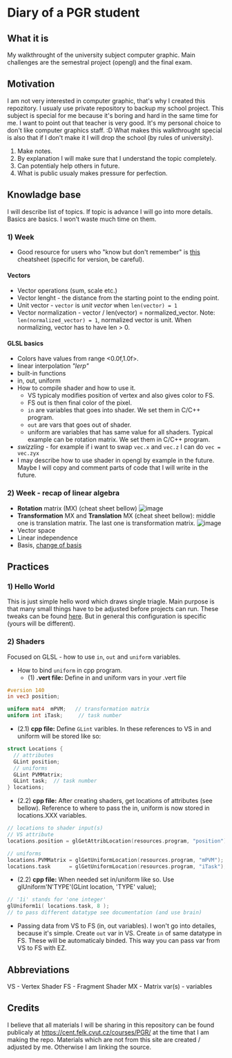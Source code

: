 # Diary of a PGR student
## What it is
My walkthrought of the university subject computer graphic. Main challenges are the semestral project (opengl) and the final exam.
## Motivation
I am not very interested in computer graphic, that's why I created this repozitory. I usualy use private repository to backup my school project. This subject is special for me because it's boring and hard in the same time for me. I want to point out that teacher is very good. It's my personal choice to don't like computer graphics staff. :D What makes this walkthrought special is also that if I don't make it I will drop the school (by rules of university).
1. Make notes.
2. By explanation I will make sure that I understand the topic completely.
3. Can potentialy help others in future.
4. What is public usualy makes pressure for perfection.

## Knowladge base
I will describe list of topics. If topic is advance I will go into more details. Basics are basics. I won't waste much time on them.
### 1) Week
- Good resource for users who "know but don't remember" is [this](https://www.khronos.org/files/opengl-quick-reference-card.pdf) cheatsheet (specific for version, be careful).
#### Vectors
- Vector operations (sum, scale etc.)
- Vector lenght - the distance from the starting point to the ending point.
- Unit vector - `vector` is *unit vector* when `len(vector) = 1`
- Vector normalization - vector / len(vector) = normalized_vector. Note: `len(normalized_vector) = 1`, normalized vector is unit. When normalizing, vector has to have len > 0.
#### GLSL basics
- Colors have values from range <0.0f,1.0f>.
- linear interpolation *"lerp"*
- built-in functions
- in, out, uniform
- How to compile shader and how to use it.
  - VS typicaly modifies position of vertex and also gives color to FS.
  - FS out is then final color of the pixel.
  - `in` are variables that goes into shader. We set them in C/C++ program.
  - `out` are vars that goes out of shader.
  - uniform are variables that has same value for all shaders. Typical example can be rotation matrix. We set them in C/C++ program.
- *swizzling* - for example if i want to swap `vec.x` and `vec.z` I can do `vec = vec.zyx`
- I may describe how to use shader in opengl by example in the future. Maybe I will copy and comment parts of code that I will write in the future.

### 2) Week - recap of linear algebra
- **Rotation** matrix (MX) (cheat sheet bellow)
![image](https://user-images.githubusercontent.com/69775422/222754955-a7eb850f-e41d-4673-8299-635ce212c32c.png)
- **Transformation** MX and **Translation** MX (cheat sheet bellow): middle one is translation matrix. The last one is transformation matrix.
![image](https://user-images.githubusercontent.com/69775422/222755585-8dcc59a5-f5b5-4290-b936-e817906c950c.png)
- Vector space
- Linear independence
- Basis, [change of basis](https://youtu.be/P2LTAUO1TdA)

## Practices
### 1) Hello World
This is just simple hello word which draws single triagle. Main purpose is that many small things have to be adjusted before projects can run. These tweaks can be found [here](https://cent.felk.cvut.cz/courses/PGR/). But in general this configuration is specific (yours will be different).
### 2) Shaders
Focused on GLSL - how to use `in`, `out` and `uniform` variables.
- How to bind `uniform` in cpp program.
  - (1) **.vert file:** Define in and uniform vars in your .vert file
```glsl
#version 140
in vec3 position;

uniform mat4  mPVM;   // transformation matrix
uniform int iTask;     // task number
```
  - (2.1) **cpp file:** Define `GLint` varibles. In these references to VS in and uniform will be stored like so:
  ```cpp
  struct Locations {
    // attributes
    GLint position;
    // uniforms
    GLint PVMMatrix;
    GLint task;  // task number
  } locations;
```
  - (2.2) **cpp file:** After creating shaders, get locations of attributes (see bellow). Reference to where to pass the in, uniform is now stored in locations.XXX variables.
  ```cpp
  // locations to shader input(s)
  // VS attribute
  locations.position = glGetAttribLocation(resources.program, "position");

  // uniforms
  locations.PVMMatrix = glGetUniformLocation(resources.program, "mPVM");
  locations.task      = glGetUniformLocation(resources.program, "iTask");
  ```
  - (2.2) **cpp file:** When needed set in/uniform like so. Use glUniform'N'TYPE'(GLint location, 'TYPE' value);
  ```cpp
  // '1i' stands for 'one integer'
  glUniform1i( locations.task, 8 );
  // to pass different datatype see documentation (and use brain)  
  ```
  
- Passing data from VS to FS (in, out variables). I won't go into detailes, because it's simple. Create `out` var in VS. Create `in` of same datatype in FS. These will be automaticaly binded. This way you can pass var from VS to FS with EZ.

## Abbreviations
VS - Vertex Shader
FS - Fragment Shader
MX - Matrix
var(s) - variables

## Credits
I believe that all materials I will be sharing in this repository can be found publicaly at https://cent.felk.cvut.cz/courses/PGR/ at the time that I am making the repo. Materials which are not from this site are created / adjusted by me. Otherwise I am linking the source.
